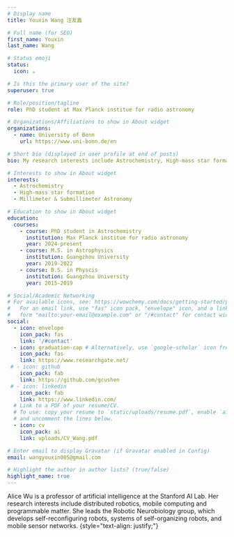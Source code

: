 ```yaml
---
# Display name
title: Youxin Wang 汪友鑫

# Full name (for SEO)
first_name: Youxin
last_name: Wang

# Status emoji
status:
  icon: ☕️

# Is this the primary user of the site?
superuser: true

# Role/position/tagline
role: PhD student at Max Planck institue for radio astronomy

# Organizations/Affiliations to show in About widget
organizations:
  - name: University of Bonn
    url: https://www.uni-bonn.de/en

# Short bio (displayed in user profile at end of posts)
bio: My research interests include Astrochemistry, High-mass star formation, Millimeter & Submillimeter Astronomy. 

# Interests to show in About widget
interests:
  - Astrochemistry
  - High-mass star formation
  - Millimeter & Submillimeter Astronomy

# Education to show in About widget
education:
  courses:
    - course: PhD student in Astrochemistry 
      institution: Max Planck institue for radio astronomy
      year: 2024-present
    - course: M.S. in Astrophysics
      institution: Guangzhou University
      year: 2019-2022
    - course: B.S. in Physcis
      institution: Guangzhou University
      year: 2015-2019

# Social/Academic Networking
# For available icons, see: https://wowchemy.com/docs/getting-started/page-builder/#icons
#   For an email link, use "fas" icon pack, "envelope" icon, and a link in the
#   form "mailto:your-email@example.com" or "/#contact" for contact widget.
social:
  - icon: envelope
    icon_pack: fas
    link: '/#contact'
  - icon: graduation-cap # Alternatively, use `google-scholar` icon from `ai` icon pack
    icon_pack: fas
    link: https://www.researchgate.net/
 # - icon: github
    icon_pack: fab
    link: https://github.com/gcushen
 # - icon: linkedin
    icon_pack: fab
    link: https://www.linkedin.com/
  # Link to a PDF of your resume/CV.
  # To use: copy your resume to `static/uploads/resume.pdf`, enable `ai` icons in `params.yaml`,
  # and uncomment the lines below.
  - icon: cv
    icon_pack: ai
    link: uploads/CV_Wang.pdf

# Enter email to display Gravatar (if Gravatar enabled in Config)
email: wangyouxin005@gmail.com

# Highlight the author in author lists? (true/false)
highlight_name: true
---
```


Alice Wu is a professor of artificial intelligence at the Stanford AI Lab. Her research interests include distributed robotics, mobile computing and programmable matter. She leads the Robotic Neurobiology group, which develops self-reconfiguring robots, systems of self-organizing robots, and mobile sensor networks.
{style="text-align: justify;"}
